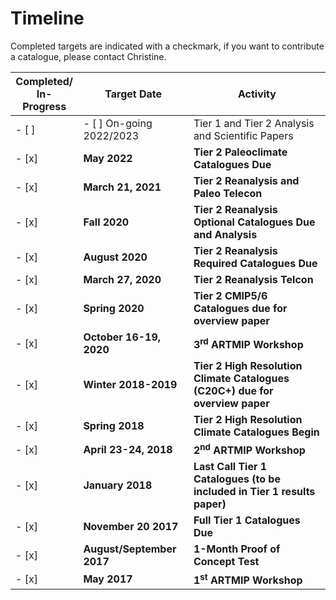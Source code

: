 # Timeline
Completed targets are indicated with a checkmark, if you want to contribute a catalogue, please contact Christine.

| Completed/<br>In-Progress | Target Date | Activity |
| --- | ------------- | ------------- |
| - [ ] | - [ ] On-going 2022/2023 | Tier 1 and Tier 2 Analysis and Scientific Papers |
| - [x] | **May 2022** | **Tier 2 Paleoclimate Catalogues Due** |
| - [x] | **March 21, 2021** | **Tier 2 Reanalysis and Paleo Telecon** |
| - [x] | **Fall 2020** | **Tier 2 Reanalysis Optional Catalogues Due and Analysis** |
| - [x] | **August 2020** | **Tier 2 Reanalysis Required Catalogues Due** |
| - [x] | **March 27, 2020** | **Tier 2 Reanalysis Telcon** |
| - [x] | **Spring 2020** | **Tier 2 CMIP5/6 Catalogues due for overview paper** |
| - [x] | **October 16-19, 2020** | **3<sup>rd</sup> ARTMIP Workshop** |
| - [x] | **Winter 2018-2019** | **Tier 2 High Resolution Climate Catalogues (C20C+) due for overview paper** |
| - [x] | **Spring 2018** | **Tier 2 High Resolution Climate Catalogues Begin** |
| - [x] | **April 23-24, 2018** | **2<sup>nd</sup> ARTMIP Workshop** |
| - [x] | **January 2018** | **Last Call Tier 1 Catalogues (to be included in Tier 1 results paper)** |
| - [x] | **November 20 2017** | **Full Tier 1 Catalogues Due** |
| - [x] | **August/September 2017** | **1-Month Proof of Concept Test** |
| - [x] | **May 2017** | **1<sup>st</sup> ARTMIP Workshop** |
